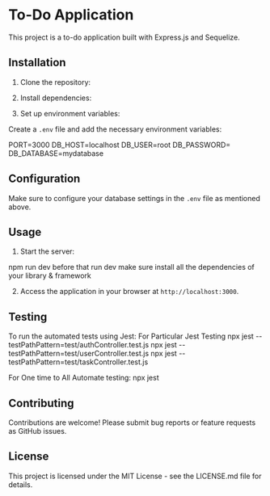 # To-Do Application

This project is a to-do application built with Express.js and Sequelize.

## Installation

1. Clone the repository:


2. Install dependencies:


3. Set up environment variables:

Create a `.env` file and add the necessary environment variables:

PORT=3000
DB_HOST=localhost
DB_USER=root
DB_PASSWORD=
DB_DATABASE=mydatabase


## Configuration

Make sure to configure your database settings in the `.env` file as mentioned above.

## Usage

1. Start the server:

npm run dev
before that run dev make sure install all the dependencies of your library & framework


2. Access the application in your browser at `http://localhost:3000`.

## Testing

To run the automated tests using Jest:
For Particular Jest Testing
npx jest --testPathPattern=test/authController.test.js
npx jest --testPathPattern=test/userController.test.js
npx jest --testPathPattern=test/taskController.test.js

For One time to All Automate testing:
npx jest




## Contributing

Contributions are welcome! Please submit bug reports or feature requests as GitHub issues.

## License

This project is licensed under the MIT License - see the LICENSE.md file for details.


